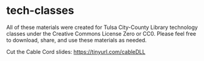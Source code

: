# tech-classes

All of these materials were created for Tulsa City-County Library technology classes under the Creative Commons License Zero or CC0. Please feel free to download, share, and use these materials as needed.

Cut the Cable Cord slides: https://tinyurl.com/cableDLL
